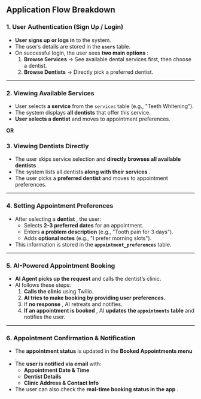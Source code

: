 ## **Application Flow Breakdown**

### **1. User Authentication (Sign Up / Login)**

* **User signs up or logs in** to the system.
* The user’s details are stored in the **`users`** table.
* On successful login, the user sees  **two main options** :
  1. **Browse Services** → See available dental services first, then choose a dentist.
  2. **Browse Dentists** → Directly pick a preferred dentist.

---

### **2. Viewing Available Services**

* User selects **a service** from the `services` table (e.g., "Teeth Whitening").
* The system displays **all dentists** that offer this service.
* **User selects a dentist** and moves to appointment preferences.

**OR**

### **3. Viewing Dentists Directly**

* The user skips service selection and  **directly browses all available dentists** .
* The system lists all dentists  **along with their services** .
* The user picks a **preferred dentist** and moves to appointment preferences.

---

### **4. Setting Appointment Preferences**

* After selecting a  **dentist** , the user:
  * Selects **2-3 preferred dates** for an appointment.
  * Enters **a problem description** (e.g., "Tooth pain for 3 days").
  * Adds **optional notes** (e.g., "I prefer morning slots").
* This information is stored in the **`appointment_preferences`** table.

---

### **5. AI-Powered Appointment Booking**

* **AI Agent picks up the request** and calls the dentist’s clinic.
* AI follows these steps:
  1. **Calls the clinic** using Twilio.
  2. **AI tries to make booking by providing user preferences.**
  3. If  **no response** , AI retreats and notifies.
  4. **If an appointment is booked** , AI **updates the `appointments` table** and notifies the user.

---

### **6. Appointment Confirmation & Notification**

* The **appointment status** is updated in the  **Booked Appointments menu** .
* The **user is notified via email** with:
  * **Appointment Date & Time**
  * **Dentist Details**
  * **Clinic Address & Contact Info**
* The user can also check the  **real-time booking status in the app** .
